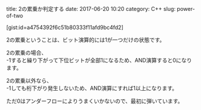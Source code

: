 title: 2の累乗か判定する
date: 2017-06-20 10:20
category: C++
slug: power-of-two

[gist:id=a4754392f6c51b80333f11afd9bc4fd2]

2の累乗ということは、ビット演算的には1が一つだけの状態です。  
  
2の累乗の場合、  
-1すると繰り下がって下位ビットが全部1になるため、AND演算すると0になります。  
  
2の累乗以外なら、  
-1しても桁下がり発生しないため、AND演算にすれば1以上になります。  
  
ただ0はアンダーフローによりうまくいかないので、最初に弾いています。  
